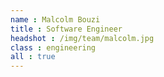 ```yaml
---
name : Malcolm Bouzi
title : Software Engineer
headshot : /img/team/malcolm.jpg
class : engineering
all : true
---
```

